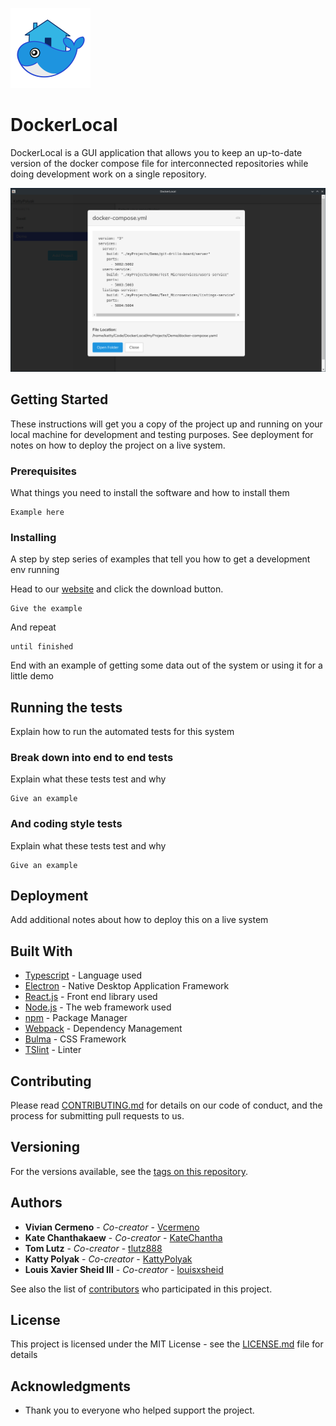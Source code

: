 
![DockerLocal Demo](/images/phlippy_icon.png)
# DockerLocal

DockerLocal is a GUI application that allows you to keep an up-to-date version of the docker compose file for interconnected repositories while doing development work on a single repository.

![DockerLocal Demo](/demoScreenshot.png)

## Getting Started

These instructions will get you a copy of the project up and running on your local machine for development and testing purposes. See deployment for notes on how to deploy the project on a live system.

### Prerequisites

What things you need to install the software and how to install them

```
Example here
```

### Installing

A step by step series of examples that tell you how to get a development env running

Head to our [website](https://google.com/) and click the download button.

```
Give the example
```

And repeat

```
until finished
```

End with an example of getting some data out of the system or using it for a little demo

## Running the tests

Explain how to run the automated tests for this system

### Break down into end to end tests

Explain what these tests test and why

```
Give an example
```

### And coding style tests

Explain what these tests test and why

```
Give an example
```

## Deployment

Add additional notes about how to deploy this on a live system

## Built With

* [Typescript](https://www.typescriptlang.org/) - Language used
* [Electron](https://www.electronjs.org/) - Native Desktop Application Framework
* [React.js](https://reactjs.org/) - Front end library used
* [Node.js](https://nodejs.org/en/) - The web framework used
* [npm](https://www.npmjs.com/) - Package Manager
* [Webpack](https://webpack.js.org/) - Dependency Management
* [Bulma](https://bulma.io/) - CSS Framework
* [TSlint](https://palantir.github.io/tslint/) - Linter


## Contributing

Please read [CONTRIBUTING.md](https://github.com/oslabs-beta/DockerLocal/blob/master/CONTRIBUTING.md) for details on our code of conduct, and the process for submitting pull requests to us.

## Versioning

For the versions available, see the [tags on this repository](https://github.com/your/project/tags). 

## Authors

* **Vivian Cermeno** - *Co-creator* - [Vcermeno](https://github.com/vcermeno)
* **Kate Chanthakaew** - *Co-creator* - [KateChantha](https://github.com/KateChantha)
* **Tom Lutz** - *Co-creator* - [tlutz888](https://github.com/tlutz888)
* **Katty Polyak** - *Co-creator* - [KattyPolyak](https://github.com/KattyPolyak)
* **Louis Xavier Sheid III** - *Co-creator* - [louisxsheid](https://github.com/louisxsheid)

See also the list of [contributors](https://github.com/oslabs-beta/DockerLocal/contributors) who participated in this project.

## License

This project is licensed under the MIT License - see the [LICENSE.md](LICENSE.md) file for details

## Acknowledgments

* Thank you to everyone who helped support the project.
